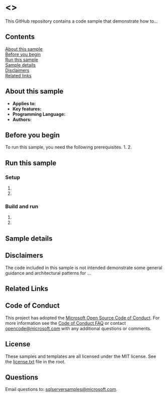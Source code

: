 # <<Sample title>>
This GitHub repository contains a code sample that demonstrate how to...

## Contents

[About this sample](#about-this-sample)<br/>
[Before you begin](#before-you-begin)<br/>
[Run this sample](#run-this-sample)<br/>
[Sample details](#sample-details)<br/>
[Disclaimers](#disclaimers)<br/>
[Related links](#related-links)<br/>

<a name=about-this-sample></a>

## About this sample

- **Applies to:** 
- **Key features:** 
- **Programming Language:**
- **Authors:** 

<a name=before-you-begin></a>

## Before you begin

To run this sample, you need the following prerequisites.
1. 
2. 

<a name=run-this-sample></a>

## Run this sample

### Setup
1.
2.

### Build and run
1.
2.

<a name=sample-details></a>

## Sample details

<a name=disclaimers></a>

## Disclaimers
The code included in this sample is not intended demonstrate some general guidance and architectural patterns for ... 

<a name=related-links></a>

## Related Links

## Code of Conduct
This project has adopted the [Microsoft Open Source Code of Conduct](https://opensource.microsoft.com/codeofconduct/). For more information see the [Code of Conduct FAQ](https://opensource.microsoft.com/codeofconduct/faq/) or contact [opencode@microsoft.com](mailto:opencode@microsoft.com) with any additional questions or comments.

## License
These samples and templates are all licensed under the MIT license. See the [license.txt](license.txt) file in the root.

## Questions
Email questions to: sqlserversamples@microsoft.com.
